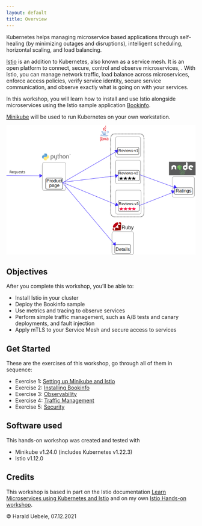 ```yaml
---
layout: default
title: Overview
---
```


Kubernetes helps managing microservice based applications through self-healing (by minimizing outages and disruptions), intelligent scheduling, horizontal scaling, and load balancing.

[Istio](https://istio.io) is an addition to Kubernetes, also known as a service mesh. It is an open platform to connect, secure, control and observe microservices, . With Istio, you can manage network traffic, load balance across microservices, enforce access policies, verify service identity, secure service communication, and observe exactly what is going on with your services.

In this workshop, you will learn how to install and use Istio alongside microservices using the Istio sample application [Bookinfo](https://istio.io/latest/docs/examples/bookinfo/). 

[Minikube](https://minikube.sigs.k8s.io/docs/) will be used to run Kubernetes on your own workstation.

![Bookinfo w/o Istio](images/bookinfo_no_istio.png)

## Objectives 

After you complete this workshop, you’ll be able to:

* Install Istio in your cluster
* Deploy the Bookinfo sample
* Use metrics and tracing to observe services
* Perform simple traffic management, such as A/B tests and canary deployments, and fault injection
* Apply mTLS to your Service Mesh and secure access to services

## Get Started

These are the exercises of this workshop, go through all of them in sequence:

* Exercise 1: [Setting up Minikube and Istio](docs/exercise1)
* Exercise 2: [Installing Bookinfo](docs/exercise2)
* Exercise 3: [Observability](docs/exercise3)
* Exercise 4: [Traffic Management](docs/exercise4)
* Exercise 5: [Security](docs/exercise5)

## Software used

This hands-on workshop was created and tested with

* Minikube v1.24.0 (includes Kubernetes v1.22.3) 
* Istio v1.12.0

## Credits

This workshop is based in part on the Istio documentation [Learn Microservices using Kubernetes and Istio](https://istio.io/latest/docs/examples/microservices-istio/) and on my own [Istio Hands-on workshop](https://harald-u.github.io/istio-handson/).

&copy; Harald Uebele, 07.12.2021
